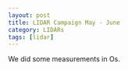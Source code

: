 ```yaml
---
layout: post
title: LIDAR Campaign May - June
category: LIDARs
tags: [lidar]
---
```



We did some measurements in Os.